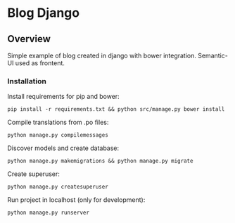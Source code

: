 # Blog Django

## Overview

Simple example of blog created in django with bower integration. Semantic-UI used as frontent.

### Installation

Install requirements for pip and bower:

```
pip install -r requirements.txt && python src/manage.py bower install
```

Compile translations from .po files:

```
python manage.py compilemessages
```

Discover models and create database:

```
python manage.py makemigrations && python manage.py migrate
```

Create superuser:

```
python manage.py createsuperuser
```

Run project in localhost (only for development):

```
python manage.py runserver
```
